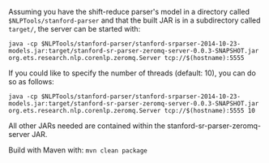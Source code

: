 Assuming you have the shift-reduce parser's model in a directory called `$NLPTools/stanford-parser` and that the built JAR is in a subdirectory called `target/`, the server can be started with:

```
java -cp $NLPTools/stanford-parser/stanford-srparser-2014-10-23-models.jar:target/stanford-sr-parser-zeromq-server-0.0.3-SNAPSHOT.jar org.ets.research.nlp.corenlp.zeromq.Server tcp://$(hostname):5555
```

If you could like to specify the number of threads (default: 10), you can do so as follows:

```
java -cp $NLPTools/stanford-parser/stanford-srparser-2014-10-23-models.jar:target/stanford-sr-parser-zeromq-server-0.0.3-SNAPSHOT.jar org.ets.research.nlp.corenlp.zeromq.Server tcp://$(hostname):5555 10
```

All other JARs needed are contained within the stanford-sr-parser-zeromq-server JAR.

Build with Maven with:
`mvn clean package`